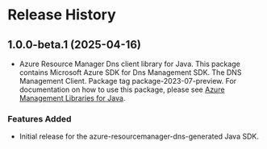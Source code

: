 # Release History

## 1.0.0-beta.1 (2025-04-16)

- Azure Resource Manager Dns client library for Java. This package contains Microsoft Azure SDK for Dns Management SDK. The DNS Management Client. Package tag package-2023-07-preview. For documentation on how to use this package, please see [Azure Management Libraries for Java](https://aka.ms/azsdk/java/mgmt).
### Features Added

- Initial release for the azure-resourcemanager-dns-generated Java SDK.
